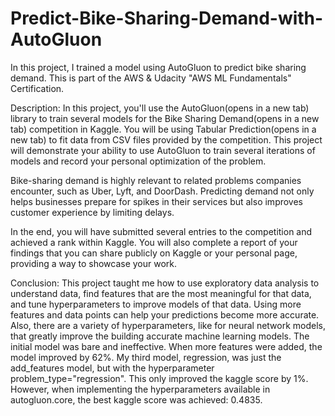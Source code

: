 # Predict-Bike-Sharing-Demand-with-AutoGluon
In this project, I trained a model using AutoGluon to predict bike sharing demand. This is part of the AWS &amp; Udacity "AWS ML Fundamentals" Certification.

Description: 
In this project, you'll use the AutoGluon(opens in a new tab) library to train several models for the Bike Sharing Demand(opens in a new tab) competition in Kaggle. You will be using Tabular Prediction(opens in a new tab) to fit data from CSV files provided by the competition. This project will demonstrate your ability to use AutoGluon to train several iterations of models and record your personal optimization of the problem.

Bike-sharing demand is highly relevant to related problems companies encounter, such as Uber, Lyft, and DoorDash. Predicting demand not only helps businesses prepare for spikes in their services but also improves customer experience by limiting delays.

In the end, you will have submitted several entries to the competition and achieved a rank within Kaggle. You will also complete a report of your findings that you can share publicly on Kaggle or your personal page, providing a way to showcase your work.

Conclusion: 
This project taught me how to use exploratory data analysis to understand data, find features that are the most meaningful for that data, and tune hyperparameters to improve models of that data. Using more features and data points can help your predictions become more accurate. Also, there are a variety of hyperparameters, like for neural network models, that greatly improve the building accurate machine learning models. The initial model was bare and ineffective. When more features were added, the model improved by 62%. My third model, regression, was just the add_features model, but with the hyperparameter problem_type="regression". This only improved the kaggle score by 1%. However, when implementing the hyperparameters available in autogluon.core, the best kaggle score was achieved: 0.4835.
